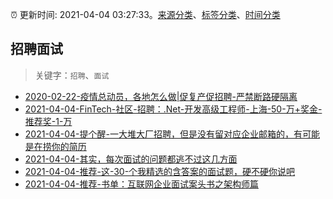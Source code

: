 :alarm_clock: 更新时间: 2021-04-04 03:27:33。[来源分类](../README.md)、[标签分类](../TAGS.md)、[时间分类](../TIMELINE.md)

## 招聘面试


> 关键字：`招聘`、`面试`



- [2020-02-22-疫情总动员，各地怎么做|促复产促招聘-严禁断路硬隔离](http://m.china.caixin.com/m/2020-02-22/101519091.html) 
- [2021-04-04-FinTech-社区-招聘：.Net-开发高级工程师-上海-50-万+奖金-推荐奖-1-万](https://www.v2ex.com/t/767881) 
- [2021-04-04-提个醒-一大堆大厂招聘，但是没有留对应企业邮箱的，有可能是在捞你的简历](https://www.v2ex.com/t/767879) 
- [2021-04-04-其实，每次面试的问题都逃不过这几方面](https://toutiao.io/k/hti1ill) 
- [2021-04-04-推荐-这-30-个我精选的含答案的面试题，硬不硬你说吧](https://toutiao.io/k/v9aar7o) 
- [2021-04-04-推荐-书单：互联网企业面试案头书之架构师篇](https://toutiao.io/k/mvtejua) 